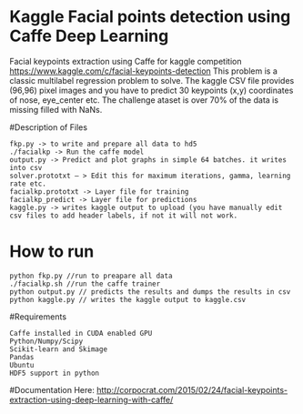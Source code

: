 # Kaggle Facial points detection using Caffe Deep Learning
Facial keypoints extraction using Caffe for kaggle competition https://www.kaggle.com/c/facial-keypoints-detection
This problem is a classic multilabel regression problem to solve. The kaggle CSV file provides (96,96) pixel images and you have to predict 30 keypoints (x,y) coordinates of nose, eye_center etc. The challenge ataset is over 70% of the data is missing filled with NaNs.

#Description of Files
```
fkp.py -> to write and prepare all data to hd5
./facialkp -> Run the caffe model
output.py -> Predict and plot graphs in simple 64 batches. it writes into csv
solver.prototxt – > Edit this for maximum iterations, gamma, learning rate etc.
facialkp.prototxt -> Layer file for training
facialkp_predict -> Layer file for predictions
kaggle.py -> writes kaggle output to upload (you have manually edit csv files to add header labels, if not it will not work.
```
# How to run
```
python fkp.py //run to preapare all data
./facialkp.sh //run the caffe trainer
python output.py // predicts the results and dumps the results in csv
python kaggle.py // writes the kaggle output to kaggle.csv 
```
#Requirements
```
Caffe installed in CUDA enabled GPU
Python/Numpy/Scipy
Scikit-learn and Skimage
Pandas
Ubuntu
HDF5 support in python
```
#Documentation
 Here: http://corpocrat.com/2015/02/24/facial-keypoints-extraction-using-deep-learning-with-caffe/
